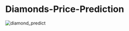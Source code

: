 # Diamonds-Price-Prediction


![diamond_predict](https://github.com/user-attachments/assets/5d180755-b82f-4d18-9ed4-5df903e589d3)
